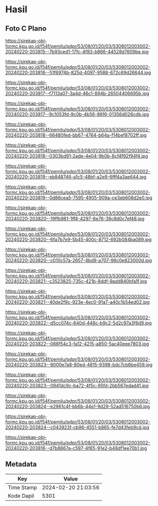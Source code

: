 # Hasil

## Foto C Plano

https://sirekap-obj-formc.kpu.go.id/f54f/pemilu/pdpr/53/08/01/20/03/5308012003002-20240220-203815--7b93ced1-17fc-4f83-b866-44528d7609be.jpg

https://sirekap-obj-formc.kpu.go.id/f54f/pemilu/pdpr/53/08/01/20/03/5308012003002-20240220-203816--51f6974b-825d-4097-9588-672c69d26644.jpg

https://sirekap-obj-formc.kpu.go.id/f54f/pemilu/pdpr/53/08/01/20/03/5308012003002-20240220-203817--f7113a07-3a4d-46c1-894b-26504406695b.jpg

https://sirekap-obj-formc.kpu.go.id/f54f/pemilu/pdpr/53/08/01/20/03/5308012003002-20240220-203817--9c1053fd-9c0b-4b56-86f6-01356d026cdb.jpg

https://sirekap-obj-formc.kpu.go.id/f54f/pemilu/pdpr/53/08/01/20/03/5308012003002-20240220-203818--66480fed-bb67-4764-b64a-f14bef8702ff.jpg

https://sirekap-obj-formc.kpu.go.id/f54f/pemilu/pdpr/53/08/01/20/03/5308012003002-20240220-203818--0303bd91-2ade-4e04-9b0b-8cf4f92f94f4.jpg

https://sirekap-obj-formc.kpu.go.id/f54f/pemilu/pdpr/53/08/01/20/03/5308012003002-20240220-203819--eb848746-a1c5-48bf-a2e9-6fff4a3ae644.jpg

https://sirekap-obj-formc.kpu.go.id/f54f/pemilu/pdpr/53/08/01/20/03/5308012003002-20240220-203819--0d86cea5-7595-4905-909a-ce3eb608d2e0.jpg

https://sirekap-obj-formc.kpu.go.id/f54f/pemilu/pdpr/53/08/01/20/03/5308012003002-20240220-203820--19ffb981-1ff4-4297-8e76-38c8d0c7ef48.jpg

https://sirekap-obj-formc.kpu.go.id/f54f/pemilu/pdpr/53/08/01/20/03/5308012003002-20240220-203820--6fa7b7e9-5b45-400c-8712-692b084ba089.jpg

https://sirekap-obj-formc.kpu.go.id/f54f/pemilu/pdpr/53/08/01/20/03/5308012003002-20240220-203820--c010c57a-2657-4bd9-a707-98c0e823000d.jpg

https://sirekap-obj-formc.kpu.go.id/f54f/pemilu/pdpr/53/08/01/20/03/5308012003002-20240220-203821--c3523825-735c-421b-8ddf-9add840bfa1f.jpg

https://sirekap-obj-formc.kpu.go.id/f54f/pemilu/pdpr/53/08/01/20/03/5308012003002-20240220-203821--40de2f9c-923e-4ec0-91a7-a40c1b54ed02.jpg

https://sirekap-obj-formc.kpu.go.id/f54f/pemilu/pdpr/53/08/01/20/03/5308012003002-20240220-203822--d5cc074c-640d-448c-b9c2-5d2c97a3f6d9.jpg

https://sirekap-obj-formc.kpu.go.id/f54f/pemilu/pdpr/53/08/01/20/03/5308012003002-20240220-203822--066f54c3-fa12-4215-a850-5ac40eee7803.jpg

https://sirekap-obj-formc.kpu.go.id/f54f/pemilu/pdpr/53/08/01/20/03/5308012003002-20240220-203823--9000e7a8-80ed-4815-9398-bdc7cb6be459.jpg

https://sirekap-obj-formc.kpu.go.id/f54f/pemilu/pdpr/53/08/01/20/03/5308012003002-20240220-203823--0941dc9c-ba72-4f5c-95fd-2bb567edad41.jpg

https://sirekap-obj-formc.kpu.go.id/f54f/pemilu/pdpr/53/08/01/20/03/5308012003002-20240220-203824--e2961c4f-bb6b-44e1-9d29-52ad516750b6.jpg

https://sirekap-obj-formc.kpu.go.id/f54f/pemilu/pdpr/53/08/01/20/03/5308012003002-20240220-203824--c043923f-cb96-4551-b865-fe7d43feb9cd.jpg

https://sirekap-obj-formc.kpu.go.id/f54f/pemilu/pdpr/53/08/01/20/03/5308012003002-20240220-203816--d7b8867a-c597-4f65-91e2-b48df1ee70b1.jpg


## Metadata

| Key        | Value               |
| ---------- | ------------------- |
| Time Stamp | 2024-02-20 21:03:56 |
| Kode Dapil | 5301                |



